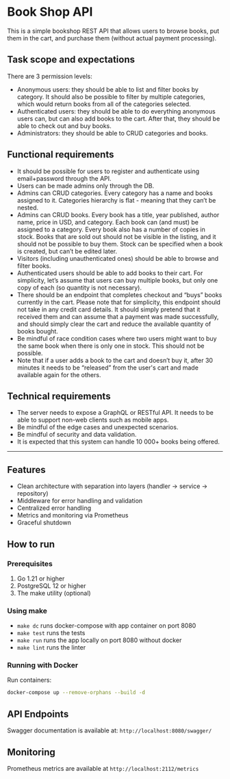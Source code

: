 # Book Shop API

This is a simple bookshop REST API that allows users to browse books, put them in the cart, and purchase them (without
actual payment processing).

## Task scope and expectations

There are 3 permission levels:

- Anonymous users: they should be able to list and filter books by category. It should also be possible to filter by
  multiple categories, which would return books from all of the categories selected.
- Authenticated users: they should be able to do everything anonymous users can, but can also add books to the cart.
  After that, they should be able to check out and buy books.
- Administrators: they should be able to CRUD categories and books.

## Functional requirements

- It should be possible for users to register and authenticate using email+password through the API.
- Users can be made admins only through the DB.
- Admins can CRUD categories. Every category has a name and books assigned to it. Categories hierarchy is flat - meaning
  that they can’t be nested.
- Admins can CRUD books. Every book has a title, year published, author name, price in USD, and category. Each book
  can (and must) be assigned to a category. Every book also has a number of copies in stock. Books that are sold out
  should not be visible in the listing, and it should not be possible to buy them. Stock can be specified when a book is
  created, but can’t be edited later.
- Visitors (including unauthenticated ones) should be able to browse and filter books.
- Authenticated users should be able to add books to their cart. For simplicity, let’s assume that users can buy
  multiple books, but only one copy of each (so quantity is not necessary).
- There should be an endpoint that completes checkout and “buys” books currently in the cart. Please note that for
  simplicity, this endpoint should not take in any credit card details. It should simply pretend that it received them
  and can assume that a payment was made successfully, and should simply clear the cart and reduce the available
  quantity of books bought.
- Be mindful of race condition cases where two users might want to buy the same book when there is only one in stock.
  This should not be possible.
- Note that if a user adds a book to the cart and doesn’t buy it, after 30 minutes it needs to be “released” from the
  user's cart and made available again for the others.

## Technical requirements

- The server needs to expose a GraphQL or RESTful API. It needs to be able to support non-web clients such as mobile
  apps.
- Be mindful of the edge cases and unexpected scenarios.
- Be mindful of security and data validation.
- It is expected that this system can handle 10 000+ books being offered.

---

## Features

- Clean architecture with separation into layers (handler -> service -> repository)
- Middleware for error handling and validation
- Centralized error handling
- Metrics and monitoring via Prometheus
- Graceful shutdown

## How to run

### Prerequisites

1. Go 1.21 or higher
2. PostgreSQL 12 or higher
3. The make utility (optional)

### Using make

- `make dc` runs docker-compose with app container on port 8080
- `make test` runs the tests
- `make run` runs the app locally on port 8080 without docker
- `make lint` runs the linter

### Running with Docker

Run containers:
```bash
docker-compose up --remove-orphans --build -d
```

## API Endpoints

Swagger documentation is available at: `http://localhost:8080/swagger/`

## Monitoring

Prometheus metrics are available at `http://localhost:2112/metrics`

